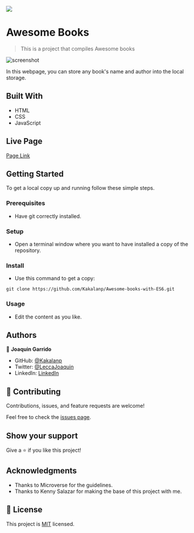 ![](https://img.shields.io/badge/Microverse-blueviolet)

# Awesome Books

> This is a project that compiles Awesome books

![screenshot](./screenshot.png)

In this webpage, you can store any book's name and author into the local storage.

## Built With

- HTML
- CSS
- JavaScript

## Live Page

[Page Link](https://kakalanp.github.io/Awesome-books-with-ES6/)


## Getting Started

To get a local copy up and running follow these simple steps.

### Prerequisites

- Have git correctly installed.

### Setup

- Open a terminal window where you want to have installed a copy of the repository.

### Install

- Use this command to get a copy:
```
git clone https://github.com/Kakalanp/Awesome-books-with-ES6.git
```
### Usage

- Edit the content as you like.


## Authors

👤 **Joaquin Garrido**

- GitHub: [@Kakalanp](https://github.com/Kakalanp)
- Twitter: [@LeccaJoaquin](https://twitter.com/LeccaJoaquin)
- LinkedIn: [LinkedIn](https://www.linkedin.com/in/joaquín-garrido-lecca-zanetti-623583204)


## 🤝 Contributing

Contributions, issues, and feature requests are welcome!

Feel free to check the [issues page](../../issues/).

## Show your support

Give a ⭐️ if you like this project!

## Acknowledgments

- Thanks to Microverse for the guidelines.
- Thanks to Kenny Salazar for making the base of this project with me.


## 📝 License

This project is [MIT](./MIT.md) licensed.

